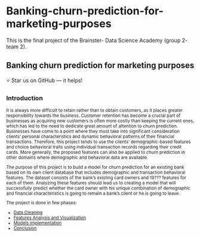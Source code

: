 # Banking-churn-prediction-for-marketing-purposes
This is the final project of the Brainster- Data Science Academy (group 2- team 2).

<!DOCTYPE html>
<html>
 <head>
 </head>
<body>

<h2>Banking churn prediction for marketing purposes</h2>

:star: Star us on GitHub — it helps!

<h3>Introduction </h3>

<small><p>
 
It is always more difficult to retain rather than to obtain customers, as it places greater responsibility towards the business. Customer retention has become a crucial part of businesses as acquiring new customers is often more costly than keeping the current ones, which has led to the need to dedicate great amount of attention to churn prediction. Businesses have come to a point where they must take into significant consideration clients’ personal characteristics and dynamic behavioral patterns of their financial transactions. Therefore, this project tends to use the clients’ demographic-based features and choice behavioral traits using individual transaction records regarding their credit cards. More generally, the proposed features can also be applied to churn prediction in other domains where demographic and behavioral data are available.</p>

<p>The purpose of this project is to build a model for churn prediction for an existing bank based on its own client database that includes demographic and transaction behavioral features. The dataset consists of the bank’s existing card owners and 19??? features for each of them. Analyzing these features should lead us to creating a model that will successfully predict whether the card owner with his unique combination of demographic and financial characteristics is going to remain a bank’s client or he is going to leave.

The project is done in few phases:

- [Data Cleaning](#data-cleaning)
- [Features Analysis and Visualization](#features-analysis-and-visualization)
- [Models implementation](#models-implementation)
- [Conclusion](#conclusion)

</small></p>
